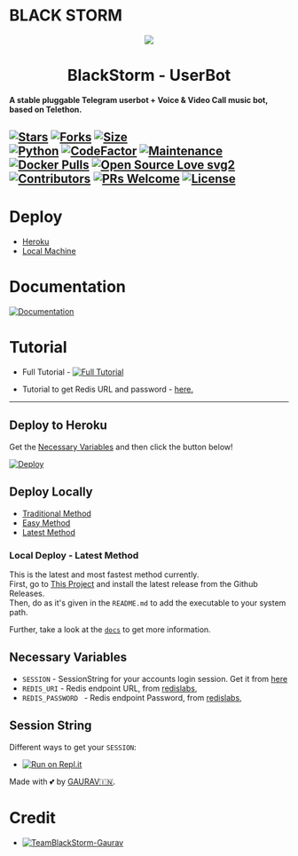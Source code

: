 # BLACK STORM
<p align="center">
  <img src="https://telegra.ph/file/ef22363c8985c64195ebc.jpg">
</p>
<h1 align="center">
  <b>BlackStorm - UserBot</b>
</h1>

<b>A stable pluggable Telegram userbot + Voice & Video Call music bot, based on Telethon.</b>   

[![Stars](https://img.shields.io/github/stars/TeamBlackStorm/blackstorm?style=flat-square&color=yellow)](https://github.com/Teamblackstorm/blackstorm/stargazers)
[![Forks](https://img.shields.io/github/forks/TeamBlackStorm/blackstorm?style=flat-square&color=orange)](https://github.com/TeamBlackStorm/blackstorm/fork)
[![Size](https://img.shields.io/github/repo-size/TeamBlackStorm/blackstorm?style=flat-square&color=green)](https://github.com/TeamBlackStorm/blackstorm/)   
[![Python](https://img.shields.io/badge/Python-v3.9.7-blue)](https://www.python.org/)
[![CodeFactor](https://www.codefactor.io/repository/github/TeamBlackStorm/blackstorm/badge/main)](https://www.codefactor.io/repository/github/TeamBlackStorm/blackstorm/overview/main)
[![Maintenance](https://img.shields.io/badge/Maintained%3F-yes-green.svg)](https://github.com/TeamBlackStorm/blackstorm/graphs/commit-activity)
[![Docker Pulls](https://img.shields.io/docker/pulls/TeamBlackStorm/blackstorm?style=flat-square)](https://img.shields.io/docker/pulls/TeamBlackStorm/blackstorm?style=flat-square)
[![Open Source Love svg2](https://badges.frapsoft.com/os/v2/open-source.svg?v=103)](https://github.com/TeamBlackStorm/blackstorm)   
[![Contributors](https://img.shields.io/github/contributors/TeamBlackStorm/blackstorm?style=flat-square&color=green)](https://github.com/TeamBlackStorm/blackstorm/graphs/contributors)
[![PRs Welcome](https://img.shields.io/badge/PRs-welcome-brightgreen.svg?style=flat-square)](https://makeapullrequest.com)
[![License](https://img.shields.io/badge/License-AGPL-blue)](https://github.com/TeamUltroid/Ultroid/blob/main/LICENSE)
----

# Deploy
- [Heroku](#Deploy-to-Heroku)
- [Local Machine](#Deploy-Locally)

# Documentation 
[![Documentation](https://img.shields.io/badge/Documentation-Ultroid-blue)](http://ultroid.tech/)

# Tutorial 
- Full Tutorial - [![Full Tutorial](https://img.shields.io/badge/Watch%20Now-blue)](https://www.youtube.com/watch?v=9wF7k9qA0Q4)

- Tutorial to get Redis URL and password - [here.](./resources/extras/redistut.md)
---

## Deploy to Heroku
Get the [Necessary Variables](#Necessary-Variables) and then click the button below!  

[![Deploy](https://www.herokucdn.com/deploy/button.svg)](https://dashboard.heroku.com/new?button-url=https%3A%2F%2Fgithub.com%2FNew-dev0%2FTraveliTg&template=https%3A%2F%2Fgithub.com%2FNew-dev0%2FTraveliTg)

## Deploy Locally
- [Traditional Method](#local-deploy---traditional-method)
- [Easy Method](#local-deploy---easy-method)
- [Latest Method](#local-deploy---latest-method)


### Local Deploy - Latest Method
This is the latest and most fastest method currently.<br>
First, go to [This Project](https://github.com/BLUE-DEVIL1134/UltroidCli) and install the latest release from the Github Releases.<br>
Then, do as it's given in the `README.md` to add the executable to your system path.

Further, take a look at the [`docs`](https://blue-devil1134.github.io/UltroidCli/) to get more information.


## Necessary Variables
- `SESSION` - SessionString for your accounts login session. Get it from [here](#Session-String)
- `REDIS_URI` - Redis endpoint URL, from [redislabs](http://redislabs.com/),
- `REDIS_PASSWORD ` - Redis endpoint Password, from [redislabs](http://redislabs.com/),

## Session String
Different ways to get your `SESSION`:
* [![Run on Repl.it](https://replit.com/badge/github/TeamBlackStorm/BlackStorm)](https://replit.com/@TeamBlackStorm/BLACK-STORM-2)

Made with 💕 by [GAURAV🇮🇳](https://t.me/LEGENDXGAURAV). <br />


# Credit
* [![TeamBlackStorm-Gaurav](https://img.shields.io/static/v1?label=TeamBlackStorm&message=Gaurav&color=critical)](https://t.me/LEGENDXGAURAV)

